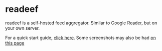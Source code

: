 readeef
=======

readeef is a self-hosted feed aggregator. Similar to Google Reader, but on your own server.

For a quick start guide, [click here](http://www.sugr.org/en/products/readeef#quick-start).
Some screenshots may also be had [on this page](http://www.sugr.org/en/products/readeef#gallery)
